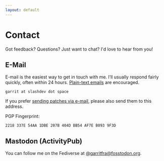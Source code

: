 ```yaml
---
layout: default
---
```


# Contact

Got feedback? Questions? Just want to chat? I'd love to hear from you!

## E-Mail

E-mail is the easiest way to get in touch with me. I’ll usually respond fairly
quickly, often within 24 hours. [Plain-text emails](https://useplaintext.email/)
are encouraged.

`garrit at slashdev dot space`

If you prefer [sending patches via e-mail](/posts/patch-based-git-workflow),
please also send them to this address.

PGP Fingerprint:

```
2218 337E 54AA 1DBE 207B 404D BB54 AF7E B093 9F3D
```

## Mastodon (ActivityPub)

You can follow me on the Fediverse at
[@garritfra@fosstodon.org](https://fosstodon.org/@garritfra).
